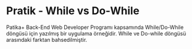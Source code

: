 # Pratik - While vs Do-While

Patika+ Back-End Web Developer Programı kapsamında While/Do-While döngüsü için yazılmış bir uygulama örneğidir. While ve Do-while döngüsü arasındaki farktan bahsedilmiştir.
